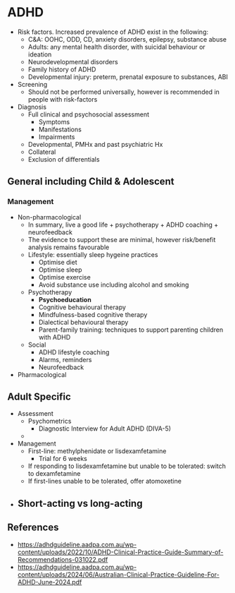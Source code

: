 # ADHD

- Risk factors. Increased prevalence of ADHD exist in the following:
  - C&A: OOHC, ODD, CD, anxiety disorders, epilepsy, substance abuse
  - Adults: any mental health disorder, with suicidal behaviour or ideation
  - Neurodevelopmental disorders
  - Family history of ADHD
  - Developmental injury: preterm, prenatal exposure to substances, ABI
- Screening
  - Should not be performed universally, however is recommended in people with risk-factors
- Diagnosis
  - Full clinical and psychosocial assessment
    - Symptoms
    - Manifestations
    - Impairments
  - Developmental, PMHx and past psychiatric Hx
  - Collateral
  - Exclusion of differentials

## General including Child & Adolescent

### Management

- Non-pharmacological
  - In summary, live a good life + psychotherapy + ADHD coaching + neurofeedback
  - The evidence to support these are minimal, however risk/benefit analysis remains favourable
  - Lifestyle: essentially sleep hygeine practices
    - Optimise diet
    - Optimise sleep
    - Optimise exercise
    - Avoid substance use including alcohol and smoking
  - Psychotherapy
    - **Psychoeducation**
    - Cognitive behavioural therapy
    - Mindfulness-based cognitive therapy
    - Dialectical behavioural therapy
    - Parent-family training: techniques to support parenting children with ADHD
  - Social
    - ADHD lifestyle coaching
    - Alarms, reminders
    - Neurofeedback
- Pharmacological

## Adult Specific

- Assessment
  - Psychometrics
    - Diagnostic Interview for Adult ADHD (DIVA-5)
  - 
- Management
  - First-line: methylphenidate or lisdexamfetamine
    - Trial for 6 weeks
  - If responding to lisdexamfetamine but unable to be tolerated: switch to dexamfetamine
  - If first-lines unable to be tolerated, offer atomoxetine
- Short-acting vs long-acting
  - 

## References
- https://adhdguideline.aadpa.com.au/wp-content/uploads/2022/10/ADHD-Clinical-Practice-Guide-Summary-of-Recommendations-031022.pdf
- https://adhdguideline.aadpa.com.au/wp-content/uploads/2024/06/Australian-Clinical-Practice-Guideline-For-ADHD-June-2024.pdf